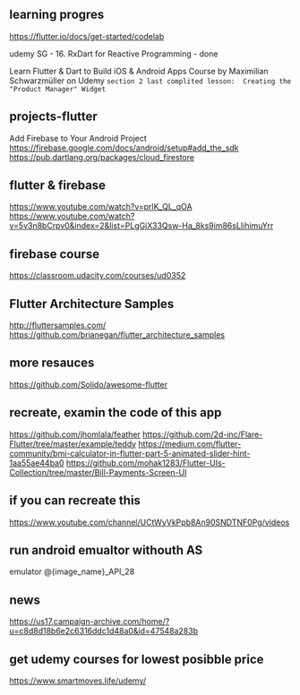 

## learning progres
https://flutter.io/docs/get-started/codelab

udemy SG - 16. RxDart for Reactive Programming - done

Learn Flutter & Dart to Build iOS & Android Apps Course by Maximilian Schwarzmüller on Udemy ```section 2 last complited lesson:  Creating the "Product Manager" Widget```

## projects-flutter

Add Firebase to Your Android Project
https://firebase.google.com/docs/android/setup#add_the_sdk
https://pub.dartlang.org/packages/cloud_firestore

## flutter & firebase
https://www.youtube.com/watch?v=prlK_QL_qOA
https://www.youtube.com/watch?v=5v3n8bCrpv0&index=2&list=PLgGjX33Qsw-Ha_8ks9im86sLIihimuYrr

## firebase course
https://classroom.udacity.com/courses/ud0352

## Flutter Architecture Samples
http://fluttersamples.com/ 
https://github.com/brianegan/flutter_architecture_samples 

## more resauces
https://github.com/Solido/awesome-flutter

## recreate, examin the code of this app
https://github.com/jhomlala/feather
https://github.com/2d-inc/Flare-Flutter/tree/master/example/teddy
https://medium.com/flutter-community/bmi-calculator-in-flutter-part-5-animated-slider-hint-1aa55ae44ba0
https://github.com/mohak1283/Flutter-UIs-Collection/tree/master/Bill-Payments-Screen-UI

## if you can recreate this
https://www.youtube.com/channel/UCtWyVkPpb8An90SNDTNF0Pg/videos

## run android emualtor withouth AS
emulator @{image_name}_API_28

## news
https://us17.campaign-archive.com/home/?u=c8d8d18b6e2c6316ddc1d48a0&id=47548a283b

## get udemy courses for lowest posibble price
https://www.smartmoves.life/udemy/
